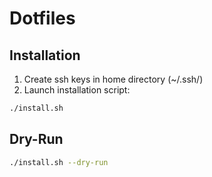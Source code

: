 # Dotfiles

## Installation

1. Create ssh keys in home directory (~/.ssh/)
2. Launch installation script:
```sh
./install.sh
```

## Dry-Run

```sh
./install.sh --dry-run
```
